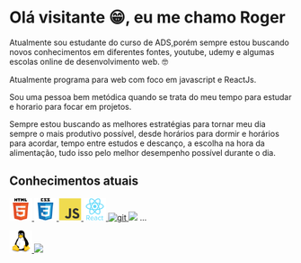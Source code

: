 # Olá visitante :grin:, eu me chamo **Roger**

Atualmente sou estudante do curso de ADS,porém sempre estou buscando novos conhecimentos em diferentes fontes, youtube, udemy e algumas escolas online de desenvolvimento web. :nerd_face:

Atualmente programa para web com foco em javascript e ReactJs.

Sou uma pessoa bem metódica quando se trata do meu tempo para estudar e  horario para focar em projetos. 

Sempre estou buscando as melhores estratégias para tornar meu dia sempre o mais produtivo possível, desde horários para dormir e horários para acordar, tempo entre estudos e descanço, a escolha na hora da alimentação, tudo isso pelo melhor desempenho possível durante o dia.

    
## **Conhecimentos atuais**

<a href="https://www.w3.org/html/" target="_blank"> <img src="https://raw.githubusercontent.com/devicons/devicon/master/icons/html5/html5-original-wordmark.svg" alt="html5" width="40" height="40"/> </a>
<a href="https://www.w3schools.com/css/" target="_blank"> <img src="https://raw.githubusercontent.com/devicons/devicon/master/icons/css3/css3-original-wordmark.svg" alt="css3" width="40" height="40"/> </a>
<a href="https://developer.mozilla.org/en-US/docs/Web/JavaScript" target="_blank"> <img src="https://raw.githubusercontent.com/devicons/devicon/master/icons/javascript/javascript-original.svg" alt="javascript" width="40" height="40"/> </a>
<a href="https://reactjs.org/" target="_blank"> <img src="https://raw.githubusercontent.com/devicons/devicon/master/icons/react/react-original-wordmark.svg" alt="react" width="40" height="40"/> </a>
<a href="https://git-scm.com/" target="_blank"> <img src="https://www.vectorlogo.zone/logos/git-scm/git-scm-icon.svg" alt="git" width="40" height="40"/> </a>
<img src="https://cdn.jsdelivr.net/gh/devicons/devicon/icons/bootstrap/bootstrap-original.svg" height="50px" widht="50px"/> ...



<a href="https://www.linux.org/" target="_blank"> <img src="https://raw.githubusercontent.com/devicons/devicon/master/icons/linux/linux-original.svg" alt="linux" width="40" height="40"/> </a>
<img src="https://cdn.jsdelivr.net/gh/devicons/devicon/icons/c/c-original.svg" height="50px" widht="50px"/>
          
